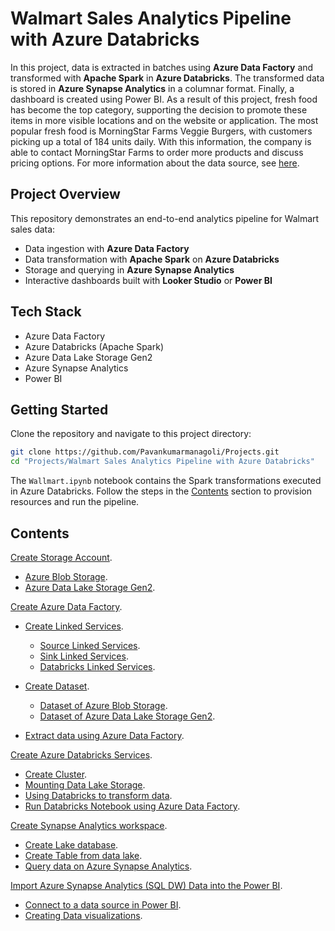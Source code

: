 # Walmart Sales Analytics Pipeline with Azure Databricks

In this project, data is extracted in batches using **Azure Data Factory** and transformed with **Apache Spark** in **Azure Databricks**. The transformed data is stored in **Azure Synapse Analytics** in a columnar format. Finally, a dashboard is created using  Power BI. As a result of this project, fresh food has become the top category, supporting the decision to promote these items in more visible locations and on the website or application. The most popular fresh food is MorningStar Farms Veggie Burgers, with customers picking up a total of 184 units daily. With this information, the company is able to contact MorningStar Farms to order more products and discuss pricing options. For more information about the data source, see [here](https://www.kaggle.com/datasets/thedevastator/product-prices-and-sizes-from-walmart-grocery).

## Project Overview

This repository demonstrates an end-to-end analytics pipeline for Walmart sales data:

- Data ingestion with **Azure Data Factory**
- Data transformation with **Apache Spark** on **Azure Databricks**
- Storage and querying in **Azure Synapse Analytics**
- Interactive dashboards built with **Looker Studio** or **Power BI**


## Tech Stack

- Azure Data Factory
- Azure Databricks (Apache Spark)
- Azure Data Lake Storage Gen2
- Azure Synapse Analytics
- Power BI

## Getting Started

Clone the repository and navigate to this project directory:

```bash
git clone https://github.com/Pavankumarmanagoli/Projects.git
cd "Projects/Walmart Sales Analytics Pipeline with Azure Databricks"
```

The `Wallmart.ipynb` notebook contains the Spark transformations executed in Azure Databricks. Follow the steps in the [Contents](#contents) section to provision resources and run the pipeline.

## Contents
[Create Storage Account](sections/01-storage-accounts.md).<br>
- [Azure Blob Storage](sections/01-storage-accounts.md#Create-Azure-Blob-Storage).<br>
- [Azure Data Lake Storage Gen2](sections/01-storage-accounts.md#Create-Azure-Data-Lake-Storage-Gen2).<br>

[Create Azure Data Factory](sections/02-azure-data-factory.md#Create-Azure-Data-Factory).<br>
- [Create Linked Services](sections/02-azure-data-factory.md#Create-Linked-Services).<br>
  - [Source Linked Services](sections/02-azure-data-factory.md#Source-Linked-Services).<br>
  - [Sink Linked Services](sections/02-azure-data-factory.md#Sink-Linked-Services).<br>
  - [Databricks Linked Services](sections/02-azure-data-factory.md#Databricks-Linked-Services).<br>

- [Create Dataset](sections/02-azure-data-factory.md#Create-Dataset).<br>
  - [Dataset of Azure Blob Storage](sections/02-azure-data-factory.md#Dataset-of-Azure-Blob-Storage).<br>
  - [Dataset of Azure Data Lake Storage Gen2](sections/02-azure-data-factory.md#Dataset-of-Azure-Data-Lake-Storage-Gen2).<br>
- [Extract data using Azure Data Factory](sections/02-azure-data-factory.md#Extract-data-using-Azure-Data-Factory).<br>

[Create Azure Databricks Services](sections/03-azure-databricks.md#Create-Azure-Databricks-Services).<br>
- [Create Cluster](sections/03-azure-databricks.md#Create-Cluster).<br>
- [Mounting Data Lake Storage](sections/03-azure-databricks.md#Mounting-Data-Lake-Storage).<br>
- [Using Databricks to transform data](sections/03-azure-databricks.md#Using-Databricks-to-transform-data).<br>
- [Run Databricks Notebook using Azure Data Factory](sections/03-azure-databricks.md#Run-Databricks-Notebook-using-Azure-Data-Factory).<br>

[Create Synapse Analytics workspace](sections/04-synapse-analytics.md#Create-Synapse-Analytics-workspace).<br>
- [Create Lake database](sections/04-synapse-analytics.md#Create-Lake-database).<br>
- [Create Table from data lake](sections/04-synapse-analytics.md#Create-Table-from-data-lake).<br>
- [Query data on Azure Synapse Analytics](sections/04-synapse-analytics.md#Query-data-on-Azure-Synapse-Analytics).<br>

[Import Azure Synapse Analytics (SQL DW) Data into the Power BI](sections/05-power-bi.md#).<br>
- [Connect to a data source in Power BI](sections/05-power-bi.md#Connect-to-a-data-source-in-Power-BI).<br>
- [Creating Data visualizations](sections/05-power-bi.md#Creating-Data-visualizations).<br>
